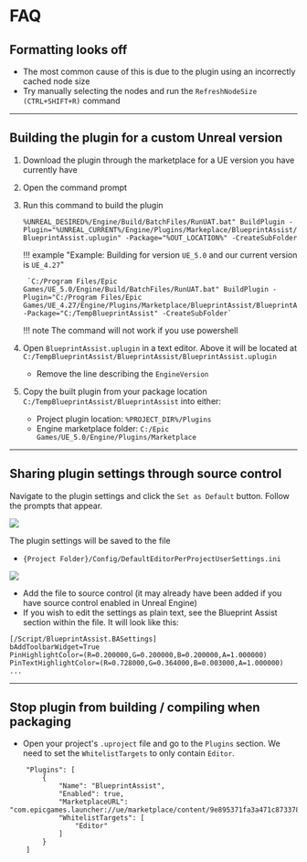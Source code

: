 # FAQ

## Formatting looks off

* The most common cause of this is due to the plugin using an incorrectly cached node size
* Try manually selecting the nodes and run the `RefreshNodeSize (CTRL+SHIFT+R)` command

---

## Building the plugin for a custom Unreal version

1. Download the plugin through the marketplace for a UE version you have currently have
2. Open the command prompt 
3. Run this command to build the plugin
    
    `%UNREAL_DESIRED%/Engine/Build/BatchFiles/RunUAT.bat" BuildPlugin -Plugin="%UNREAL_CURRENT%/Engine/Plugins/Markeplace/BlueprintAssist/BlueprintAssist.uplugin" -Package="%OUT_LOCATION%" -CreateSubFolder`
    
    !!! example "Example: Building for version `UE_5.0` and our current version is `UE_4.27`"
    
        `C:/Program Files/Epic Games/UE_5.0/Engine/Build/BatchFiles/RunUAT.bat" BuildPlugin -Plugin="C:/Program Files/Epic Games/UE_4.27/Engine/Plugins/Marketplace/BlueprintAssist/BlueprintAssist.uplugin" -Package="C:/TempBlueprintAssist" -CreateSubFolder`

    !!! note
        The command will not work if you use powershell


4. Open `BlueprintAssist.uplugin` in a text editor. Above it will be located at `C:/TempBlueprintAssist/BlueprintAssist/BlueprintAssist.uplugin`
    * Remove the line describing the `EngineVersion`
5. Copy the built plugin from your package location `C:/TempBlueprintAssist/BlueprintAssist` into either:
    * Project plugin location: `%PROJECT_DIR%/Plugins`
    * Engine marketplace folder: `C:/Epic Games/UE_5.0/Engine/Plugins/Marketplace`

---

## Sharing plugin settings through source control

Navigate to the plugin settings and click the `Set as Default` button. Follow the prompts that appear.

![](https://i.imgur.com/6U94F31.jpg)

The plugin settings will be saved to the file

* `{Project Folder}/Config/DefaultEditorPerProjectUserSettings.ini`

![](https://i.imgur.com/IPXN7EC.jpg)

* Add the file to source control (it may already have been added if you have source control enabled in Unreal Engine)
* If you wish to edit the settings as plain text, see the Blueprint Assist section within the file. It will look like this:

```
[/Script/BlueprintAssist.BASettings]
bAddToolbarWidget=True
PinHighlightColor=(R=0.200000,G=0.200000,B=0.200000,A=1.000000)
PinTextHighlightColor=(R=0.728000,G=0.364000,B=0.003000,A=1.000000)
...
```

---

## Stop plugin from building / compiling when packaging

* Open your project's `.uproject` file and go to the `Plugins` section. We need to set the `WhitelistTargets` to only contain `Editor`.

```
    "Plugins": [
        {
            "Name": "BlueprintAssist",
            "Enabled": true,
            "MarketplaceURL": "com.epicgames.launcher://ue/marketplace/content/9e895371fa3a471c87337860d6f341ff",
            "WhitelistTargets": [
                "Editor"
            ]
        }
    ]
```